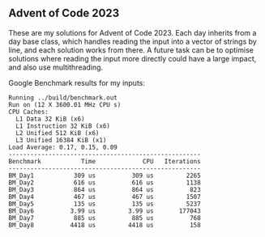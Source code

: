 ## Advent of Code 2023

These are my solutions for Advent of Code 2023. Each day inherits from a day base class, which handles reading the input into a vector of strings by line, and each solution works from there. 
A future task can be to optimise solutions where reading the input more directly could have a large impact, and also use multithreading.

Google Benchmark results for my inputs:
```
Running ../build/benchmark.out
Run on (12 X 3600.01 MHz CPU s)
CPU Caches:
  L1 Data 32 KiB (x6)
  L1 Instruction 32 KiB (x6)
  L2 Unified 512 KiB (x6)
  L3 Unified 16384 KiB (x1)
Load Average: 0.17, 0.15, 0.09
-----------------------------------------------------
Benchmark           Time             CPU   Iterations
-----------------------------------------------------
BM_Day1           309 us          309 us         2265
BM_Day2           616 us          616 us         1138
BM_Day3           864 us          864 us          823
BM_Day4           467 us          467 us         1507
BM_Day5           135 us          135 us         5237
BM_Day6          3.99 us         3.99 us       177043
BM_Day7           885 us          885 us          768
BM_Day8          4418 us         4418 us          158
```